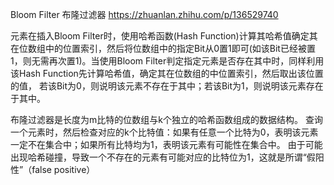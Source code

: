 Bloom Filter 布隆过滤器
https://zhuanlan.zhihu.com/p/136529740

元素在插入Bloom Filter时，使用哈希函数(Hash Function)计算其哈希值确定其在位数组中的位置索引，然后将位数组中的指定Bit从0置1即可(如该Bit已经被置1，则无需再次置1)。当使用Bloom Filter判定指定元素是否存在其中时，同样利用该Hash Function先计算哈希值，确定其在位数组的中位置索引，然后取出该位置的值， 若该Bit为0，则说明该元素不存在于其中；若该Bit为1，则说明该元素存在于其中。


布隆过滤器是长度为m比特的位数组与k个独立的哈希函数组成的数据结构。
查询一个元素时，然后检查对应的k个比特值：如果有任意一个比特为0，表明该元素一定不在集合中；如果所有比特均为1，表明该元素有可能性在集合中。
由于可能出现哈希碰撞，导致一个不存在的元素有可能对应的比特位为1，这就是所谓“假阳性”（false positive）